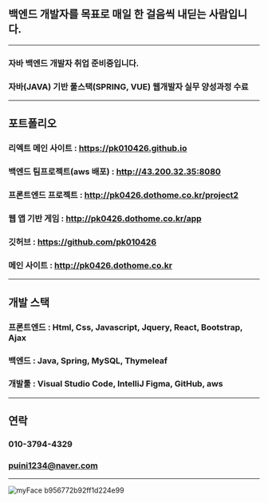 ## 백엔드 개발자를 목표로 매일 한 걸음씩 내딛는 사람입니다.
---
### 자바 백엔드 개발자 취업 준비중입니다. 
### 자바(JAVA) 기반 풀스택(SPRING, VUE) 웹개발자 실무 양성과정 수료
---
## 포트폴리오
### 리엑트 메인 사이트 : https://pk010426.github.io
### 백엔드 팀프로젝트(aws 배포) : http://43.200.32.35:8080
### 프론트엔드 프로젝트 : http://pk0426.dothome.co.kr/project2
### 웹 앱 기반 게임 : http://pk0426.dothome.co.kr/app
### 깃허브 : https://github.com/pk010426
### 메인 사이트 : http://pk0426.dothome.co.kr
---
## 개발 스택
### 프론트엔드 : Html, Css, Javascript, Jquery, React, Bootstrap, Ajax
### 백엔드 : Java, Spring, MySQL, Thymeleaf
### 개발툴 : Visual Studio Code, IntelliJ Figma, GitHub, aws
---
## 연락
### 010-3794-4329
### puini1234@naver.com
---


![myFace b956772b92ff1d224e99](https://github.com/pk010426/pk010426.github.io/assets/127279305/69d5f370-4886-4b1c-9e8c-534ba5e3d23c)
